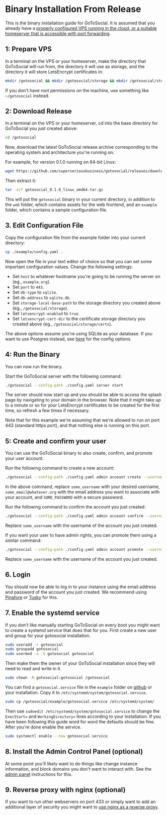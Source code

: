 # Binary Installation From Release

This is the binary installation guide for GoToSocial. It is assumed that you already have a [properly configured VPS running in the cloud, or a suitable homeserver that is accessible with port forwarding](index.md).

## 1: Prepare VPS

In a terminal on the VPS or your homeserver, make the directory that GoToSocial will run from, the directory it will use as storage, and the directory it will store LetsEncrypt certificates in:

```bash
mkdir /gotosocial && mkdir /gotosocial/storage && mkdir /gotosocial/storage/certs
```

If you don't have root permissions on the machine, use something like `~/gotosocial` instead.

## 2: Download Release

In a terminal on the VPS or your homeserver, cd into the base directory for GoToSocial you just created above:

```bash
cd /gotosocial
```

Now, download the latest GoToSocial release archive corresponding to the operating system and architecture you're running on.

For example, for version 0.1.0 running on 64-bit Linux:

```bash
wget https://github.com/superseriousbusiness/gotosocial/releases/download/v0.1.0/gotosocial_0.1.0_linux_amd64.tar.gz
```

Then extract it:

```bash
tar -xzf gotosocial_0.1.0_linux_amd64.tar.gz
```

This will put the `gotosocial` binary in your current directory, in addition to the `web` folder, which contains assets for the web frontend, and an `example` folder, which contains a sample configuration file.

## 3. Edit Configuration File

Copy the configuration file from the example folder into your current directory:

```bash
cp ./example/config.yaml .
```

Now open the file in your text editor of choice so that you can set some important configuration values. Change the following settings:

- Set `host` to whatever hostname you're going to be running the server on (eg., `example.org`).
- Set `port` to `443`.
- Set `db-type` to `sqlite`.
- Set `db-address` to `sqlite.db`.
- Set `storage-local-base-path` to the storage directory you created above (eg., `/gotosocial/storage`).
- Set `letsencrypt-enabled` to `true`.
- Set `letsencrypt-cert-dir` to the certificate storage directory you created above (eg., `/gotosocial/storage/certs`).

The above options assume you're using SQLite as your database. If you want to use Postgres instead, see [here](../configuration/database.md) for the config options.

## 4: Run the Binary

You can now run the binary.

Start the GoToSocial server with the following command:

```bash
./gotosocial --config-path ./config.yaml server start
```

The server should now start up and you should be able to access the splash page by navigating to your domain in the browser. Note that it might take up to a minute or so for your LetsEncrypt certificates to be created for the first time, so refresh a few times if necessary.

Note that for this example we're assuming that we're allowed to run on port 443 (standard https port), and that nothing else is running on this port.

## 5: Create and confirm your user

You can use the GoToSocial binary to also create, confirm, and promote your user account.

Run the following command to create a new account:

```bash
./gotosocial --config-path ./config.yaml admin account create --username some_username --email some_email@whatever.org --password SOME_PASSWORD
```

In the above command, replace `some_username` with your desired username, `some_email@whatever.org` with the email address you want to associate with your account, and `SOME_PASSWORD` with a secure password.

Run the following command to confirm the account you just created:

```bash
./gotosocial --config-path ./config.yaml admin account confirm --username some_username
```

Replace `some_username` with the username of the account you just created.

If you want your user to have admin rights, you can promote them using a similar command:

```bash
./gotosocial --config-path ./config.yaml admin account promote --username some_username
```

Replace `some_username` with the username of the account you just created.

## 6. Login

You should now be able to log in to your instance using the email address and password of the account you just created. We recommend using [Pinafore](https://pinafore.social) or [Tusky](https://tusky.app) for this.

## 7. Enable the systemd service

If you don't like manually starting GoToSocial on every boot you might want to create a systemd service that does that for you.
First create a new user and group for your gotosocial installation.

```bash
sudo useradd -r gotosocial
sudo groupadd gotosocial
sudo usermod -a -G gotosocial gotosocial
```

Then make them the owner of your GoToSocial installation since they will need to read and write in it.

```bash
sudo chown -R gotosocial:gotosocial /gotosocial
```

You can find a `gotosocial.service` file in the `example` folder on [github](https://raw.githubusercontent.com/superseriousbusiness/gotosocial/main/example/gotosocial.service) or your installation.
Copy it to `/etc/systemd/system/gotosocial.service`.

```bash
sudo cp /gotosocial/example/gotosocial.service /etc/systemd/system/
```

Then use `sudoedit /etc/systemd/system/gotosocial.service` to change the `ExecStart=` and `WorkingDirectory=` lines according to your installation.
If you have been following this guide word for word the defaults should be fine.
After you're done enable the service.

```bash
sudo systemctl enable --now gotosocial.service
```

## 8. Install the Admin Control Panel (optional)

At some point you'll likely want to do things like change instance information, and block domains you don't want to interact with. See the [admin panel](../admin/admin_panel.md) instructions for this.

## 9. Reverse proxy with nginx (optional)

If you want to run other webservers on port 433 or simply want to add an additional layer of security you might want to [use nginx as a reverse proxy](./nginx.md).
